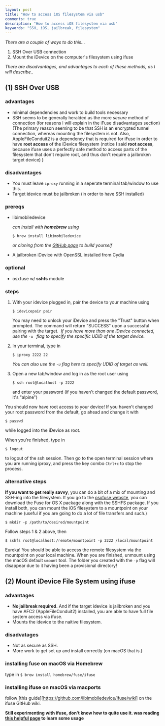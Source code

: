 ```yaml
---
layout: post
title: "How to access iOS filesystem via usb"
comments: true
description: "How to access iOS filesystem via usb"
keywords: "SSH, iOS, jailbreak, filesystem"
---
```


*There are a couple of ways to do this…*

1. SSH Over USB connection
2. Mount the iDevice on the computer's filesystem using ifuse

*There are disadvantages, and advantages to each of these methods, as I will describe..*

## (1) SSH Over USB

### advantages

* minimal dependencies and work to build tools necessary
* SSH seems to be generally heralded as the more *secure* method of connection (for reasons I will explain in the iFuse disadvantages section) (The primary reason seeming to be that SSH is an encrypted tunnel connection, whereas mounting the filesystem is not. Also, AppleFileConduit2 is a dependency that is required for iFuse in order to have **root access** of the iDevice filesystem (notice I said **root access**, because ifuse uses a perfectly safe method to access parts of the filesystem that don't require root, and thus don't require a jailbroken target device) )

### disadvantages

* You must leave `iproxy` running in a seperate terminal tab/window to use this.
* Target idevice must be jailbroken (in order to have SSH installed)

### prereqs

* libimobiledevice

  *can install with **homebrew** using*
  
  `$ brew install libimobiledevice` 
  
  *or cloning from the [GitHub page](https://github.com/libimobiledevice) to build yourself*

* A jailbroken iDevice with OpenSSL installed from Cydia

### optional

* osxfuse w/ **sshfs** module

### steps

1. With your idevice plugged in, pair the device to your machine using

   `$ idevicepair pair`
   
   You may need to unlock your iDevice and press the "Trust" button when prompted. The command will return "SUCCESS" upon a successful pairing with the target.
   ​
   *If you have more than one iDevice connected, use the `-u ` flag to specify the specific UDID of the target device.*

2. In your terminal, type in

    `$ iproxy 2222 22`

    *You can also use the `-u` flag here to specify UDID of target as well.*

3. Open a new tab/window and log in as the root user using

   `$ ssh root@localhost -p 2222`
   
   and enter your password (if you haven't changed the default password, it's "alpine")

You should now have root access to your device! If you haven't changed your root password from the default, go ahead and change it with

 `$ passwd` 
 
while logged into the iDevice as root.

When you're finished, type in

`$ logout`

to logout of the ssh session. Then go to the open terminal session where you are running iproxy, and press the key combo `Ctrl+c` to stop the process.

### alternative steps

**If you want to get really savvy**, you can do a bit of a mix of mounting and SSH-ing into the filesystem. If you go to the [osxfuse website](https://osxfuse.github.io/), you can download the Fuse for OS X package along with the SSHFS package. If you install both, you can mount the iOS filesystem to a mountpoint on your machine (useful if you are going to do a lot of file transfers and such.)

`$ mkdir -p /path/to/desired/mountpoint`

Follow steps 1 & 2 above, then

`$ sshfs root@localhost:/remote/mountpoint -p 2222 /local/mountpoint`

Eureka! You should be able to access the remote filesystem via the mountpoint on your local machine.
When you are finished, unmount using the macOS default `umount` tool. The folder you created with the `-p` flag will disappear due to it having been a provisional directory!



## (2) Mount iDevice File System using ifuse

### advantages

* **No jailbreak required.** And if the target idevice is jailbroken and you have AFC2 (AppleFileConduit2) installed, you are able to have full file system access via ifuse.
* Mounts the idevice to the naitive filesystem.

### disadvatages

* Not as secure as SSH.
* More work to get set up and install correctly (on macOS that is.)


### installing fuse on macOS via Homebrew

type in 
`$ brew install homebrew/fuse/ifuse`

### installing ifuse on macOS via macports

follow [this guide][https://github.com/libimobiledevice/ifuse/wiki] on the ifuse GitHub wiki.

**Still experimenting with ifuse, don't know how to quite use it. was reading [this helpful page](https://wiki.gentoo.org/wiki/Apple_iPod,_iPad,_iPhone#Mounting) to learn some usage**